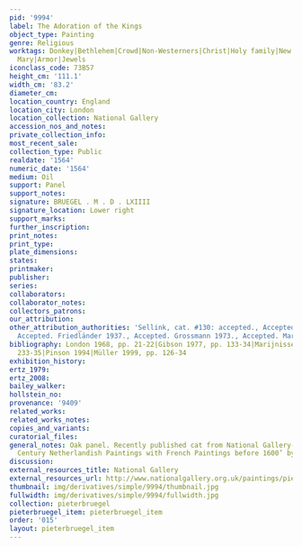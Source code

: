 ```yaml
---
pid: '9994'
label: The Adoration of the Kings
object_type: Painting
genre: Religious
worktags: Donkey|Bethlehem|Crowd|Non-Westerners|Christ|Holy family|New Testament|Virgin
  Mary|Armor|Jewels
iconclass_code: 73B57
height_cm: '111.1'
width_cm: '83.2'
diameter_cm:
location_country: England
location_city: London
location_collection: National Gallery
accession_nos_and_notes:
private_collection_info:
most_recent_sale:
collection_type: Public
realdate: '1564'
numeric_date: '1564'
medium: Oil
support: Panel
support_notes:
signature: BRUEGEL . M . D . LXIIII
signature_location: Lower right
support_marks:
further_inscription:
print_notes:
print_type:
plate_dimensions:
states:
printmaker:
publisher:
series:
collaborators:
collaborator_notes:
collectors_patrons:
our_attribution:
other_attribution_authorities: 'Sellink, cat. #130: accepted., Accepted. Tolnay 1935.,
  Accepted. Friedländer 1937., Accepted. Grossmann 1973., Accepted. Marijnissen 1988.'
bibliography: London 1968, pp. 21-22|Gibson 1977, pp. 133-34|Marijnissen 1988, pp.
  233-35|Pinson 1994|Müller 1999, pp. 126-34
exhibition_history:
ertz_1979:
ertz_2008:
bailey_walker:
hollstein_no:
provenance: '9409'
related_works:
related_works_notes:
copies_and_variants:
curatorial_files:
general_notes: Oak panel. Recently published cat from National Gallery-- The Sixteenth
  Century Netherlandish Paintings with French Paintings before 1600’ by Lorne Campbell
discussion:
external_resources_title: National Gallery
external_resources_url: http://www.nationalgallery.org.uk/paintings/pieter-bruegel-the-elder-the-adoration-of-the-kings/*/key-facts
thumbnail: img/derivatives/simple/9994/thumbnail.jpg
fullwidth: img/derivatives/simple/9994/fullwidth.jpg
collection: pieterbruegel
pieterbruegel_item: pieterbruegel_item
order: '015'
layout: pieterbruegel_item
---
```

